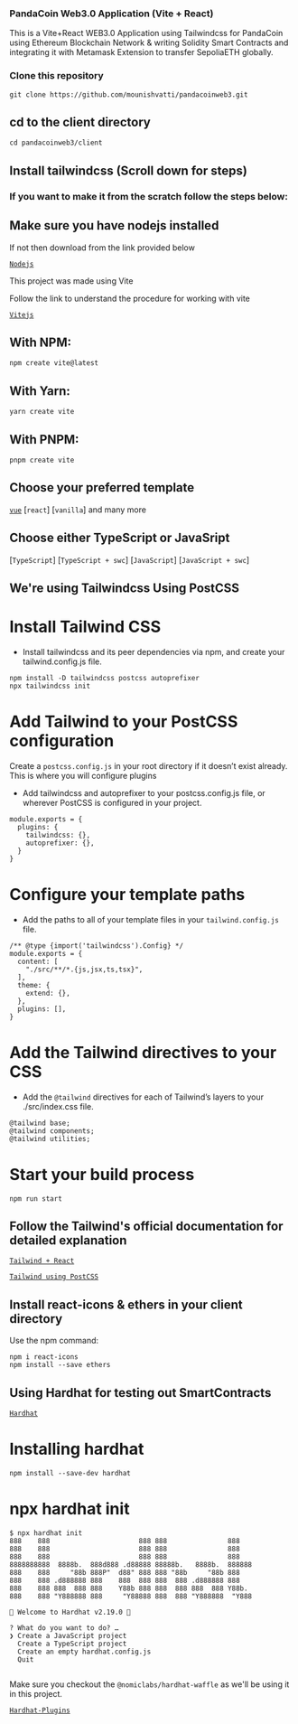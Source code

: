 ### PandaCoin Web3.0 Application (Vite + React)

This is a Vite+React WEB3.0 Application using Tailwindcss for PandaCoin using Ethereum Blockchain Network &amp; writing Solidity Smart Contracts and integrating it with Metamask Extension to transfer SepoliaETH globally.

### Clone this repository

```
git clone https://github.com/mounishvatti/pandacoinweb3.git
```

## cd to the client directory

```
cd pandacoinweb3/client
```

## Install tailwindcss (Scroll down for steps)

### If you want to make it from the scratch follow the steps below:
## Make sure you have nodejs installed
If not then download from the link provided below

[`Nodejs`](https://nodejs.org/en/download/)

This project was made using Vite

Follow the link to understand the procedure for working with vite

[`Vitejs`](https://vitejs.dev/guide/)

## With NPM:

```
npm create vite@latest
```

## With Yarn:

```
yarn create vite
```

## With PNPM:
```
pnpm create vite
```

## Choose your preferred template

[`vue`]() [`react`] [`vanilla`] and many more

## Choose either TypeScript or JavaSript

[`TypeScript`]
[`TypeScript + swc`]
[`JavaScript`]
[`JavaScript + swc`]

## We're using Tailwindcss Using PostCSS

# Install Tailwind CSS

- Install tailwindcss and its peer dependencies via npm, and create your tailwind.config.js file.

```
npm install -D tailwindcss postcss autoprefixer
npx tailwindcss init
```

# Add Tailwind to your PostCSS configuration
Create a `postcss.config.js` in your root directory if it doesn’t exist already. This is where you will configure plugins
- Add tailwindcss and autoprefixer to your postcss.config.js file, or wherever PostCSS is configured in your project.

```
module.exports = {
  plugins: {
    tailwindcss: {},
    autoprefixer: {},
  }
}
```
# Configure your template paths

- Add the paths to all of your template files in your `tailwind.config.js` file.

```
/** @type {import('tailwindcss').Config} */
module.exports = {
  content: [
    "./src/**/*.{js,jsx,ts,tsx}",
  ],
  theme: {
    extend: {},
  },
  plugins: [],
}
```

# Add the Tailwind directives to your CSS

- Add the `@tailwind` directives for each of Tailwind’s layers to your ./src/index.css file.

```
@tailwind base;
@tailwind components;
@tailwind utilities;
```

# Start your build process

```
npm run start
```

## Follow the Tailwind's official documentation for detailed explanation

[`Tailwind + React`](https://tailwindcss.com/docs/guides/create-react-app)

[`Tailwind using PostCSS`](https://tailwindcss.com/docs/installation/using-postcss)

## Install react-icons & ethers in your client directory 

Use the npm command:

```
npm i react-icons
npm install --save ethers
```



## Using Hardhat for testing out SmartContracts

[`Hardhat`](https://hardhat.org/hardhat-runner/docs/getting-started)

# Installing hardhat

```
npm install --save-dev hardhat
```

# npx hardhat init

```
$ npx hardhat init
888    888                      888 888               888
888    888                      888 888               888
888    888                      888 888               888
8888888888  8888b.  888d888 .d88888 88888b.   8888b.  888888
888    888     "88b 888P"  d88" 888 888 "88b     "88b 888
888    888 .d888888 888    888  888 888  888 .d888888 888
888    888 888  888 888    Y88b 888 888  888 888  888 Y88b.
888    888 "Y888888 888     "Y88888 888  888 "Y888888  "Y888

👷 Welcome to Hardhat v2.19.0 👷‍

? What do you want to do? …
❯ Create a JavaScript project
  Create a TypeScript project
  Create an empty hardhat.config.js
  Quit
  
```

Make sure you checkout the `@nomiclabs/hardhat-waffle` as we'll be using it in this project.

[`Hardhat-Plugins`](https://hardhat.org/hardhat-runner/plugins)



